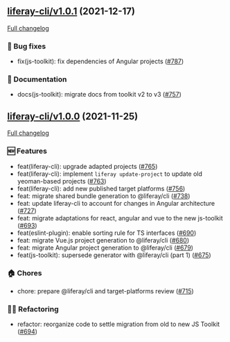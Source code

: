 ## [liferay-cli/v1.0.1](https://github.com/liferay/liferay-frontend-projects/tree/liferay-cli/v1.0.1) (2021-12-17)

[Full changelog](https://github.com/liferay/liferay-frontend-projects/compare/liferay-cli/v1.0.0...liferay-cli/v1.0.1)

### :wrench: Bug fixes

-   fix(js-toolkit): fix dependencies of Angular projects ([\#787](https://github.com/liferay/liferay-frontend-projects/pull/787))

### :book: Documentation

-   docs(js-toolkit): migrate docs from toolkit v2 to v3 ([\#757](https://github.com/liferay/liferay-frontend-projects/pull/757))

## [liferay-cli/v1.0.0](https://github.com/liferay/liferay-frontend-projects/tree/liferay-cli/v1.0.0) (2021-11-25)

[Full changelog](https://github.com/liferay/liferay-frontend-projects/compare/liferay-cli/v1.0.0-pre.2...liferay-cli/v1.0.0)

### :new: Features

-   feat(liferay-cli): upgrade adapted projects ([\#765](https://github.com/liferay/liferay-frontend-projects/pull/765))
-   feat(liferay-cli): implement `liferay update-project` to update old yeoman-based projects ([\#763](https://github.com/liferay/liferay-frontend-projects/pull/763))
-   feat(liferay-cli): add new published target platforms ([\#756](https://github.com/liferay/liferay-frontend-projects/pull/756))
-   feat: migrate shared bundle generation to @liferay/cli ([\#738](https://github.com/liferay/liferay-frontend-projects/pull/738))
-   feat: update liferay-cli to account for changes in Angular architecture ([\#727](https://github.com/liferay/liferay-frontend-projects/pull/727))
-   feat: migrate adaptations for react, angular and vue to the new js-toolkit ([\#693](https://github.com/liferay/liferay-frontend-projects/pull/693))
-   feat(eslint-plugin): enable sorting rule for TS interfaces ([\#690](https://github.com/liferay/liferay-frontend-projects/pull/690))
-   feat: migrate Vue.js project generation to @liferay/cli ([\#680](https://github.com/liferay/liferay-frontend-projects/pull/680))
-   feat: migrate Angular project generation to @liferay/cli ([\#679](https://github.com/liferay/liferay-frontend-projects/pull/679))
-   feat(js-toolkit): supersede generator with @liferay/cli (part 1) ([\#675](https://github.com/liferay/liferay-frontend-projects/pull/675))

### :house: Chores

-   chore: prepare @liferay/cli and target-platforms review ([\#715](https://github.com/liferay/liferay-frontend-projects/pull/715))

### :woman_juggling: Refactoring

-   refactor: reorganize code to settle migration from old to new JS Toolkit ([\#694](https://github.com/liferay/liferay-frontend-projects/pull/694))
